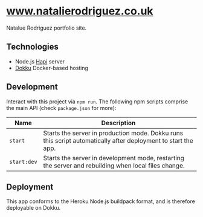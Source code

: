 # www.natalierodriguez.co.uk

Natalue Rodriguez portfolio site.

## Technologies

- Node.js [Hapi](https://github.com/hapijs/hapi) server
- [Dokku](http://progrium.viewdocs.io/dokku/) Docker-based hosting

## Development

Interact with this project via `npm run`. The following npm scripts comprise the main API (check
`package.json` for more):

Name | Description
--- | ---
`start` | Starts the server in production mode. Dokku runs this script automatically after deployment to start the app.
`start:dev` | Starts the server in development mode, restarting the server and rebuilding when local files change.

## Deployment

This app conforms to the Heroku Node.js buildpack format, and is therefore deployable on Dokku.
